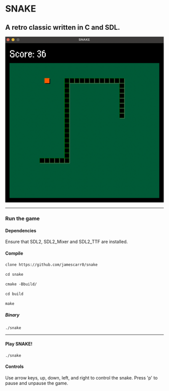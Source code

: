 # SNAKE
## A retro classic written in C and SDL.

![Game Play](img/snake.png)

<hr />

### Run the game

#### Dependencies
Ensure that SDL2, SDL2_Mixer and SDL2_TTF are installed.

#### Compile

`clone https://github.com/jamescarr0/snake`

`cd snake`

`cmake -Bbuild/`

`cd build`

`make`



##### Binary
`./snake`

<hr />

#### Play SNAKE!
`./snake`

#### Controls
Use arrow keys, up, down, left, and right to control the snake.
Press 'p' to pause and unpause the game.
